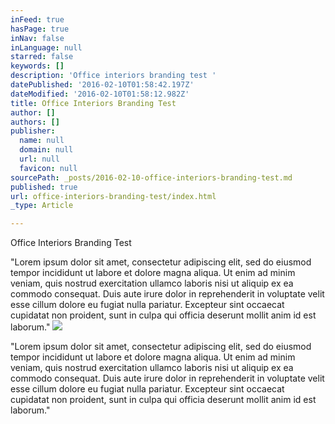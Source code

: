 ```yaml
---
inFeed: true
hasPage: true
inNav: false
inLanguage: null
starred: false
keywords: []
description: 'Office interiors branding test '
datePublished: '2016-02-10T01:58:42.197Z'
dateModified: '2016-02-10T01:58:12.982Z'
title: Office Interiors Branding Test
author: []
authors: []
publisher:
  name: null
  domain: null
  url: null
  favicon: null
sourcePath: _posts/2016-02-10-office-interiors-branding-test.md
published: true
url: office-interiors-branding-test/index.html
_type: Article

---
```

Office Interiors Branding Test

"Lorem ipsum dolor sit amet, consectetur adipiscing elit, sed do eiusmod tempor incididunt ut labore et dolore magna aliqua. Ut enim ad minim veniam, quis nostrud exercitation ullamco laboris nisi ut aliquip ex ea commodo consequat. Duis aute irure dolor in reprehenderit in voluptate velit esse cillum dolore eu fugiat nulla pariatur. Excepteur sint occaecat cupidatat non proident, sunt in culpa qui officia deserunt mollit anim id est laborum."
![](https://the-grid-user-content.s3-us-west-2.amazonaws.com/4315f625-015d-4346-9e58-03dee3b130f1.png)

"Lorem ipsum dolor sit amet, consectetur adipiscing elit, sed do eiusmod tempor incididunt ut labore et dolore magna aliqua. Ut enim ad minim veniam, quis nostrud exercitation ullamco laboris nisi ut aliquip ex ea commodo consequat. Duis aute irure dolor in reprehenderit in voluptate velit esse cillum dolore eu fugiat nulla pariatur. Excepteur sint occaecat cupidatat non proident, sunt in culpa qui officia deserunt mollit anim id est laborum."